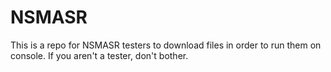 # NSMASR
This is a repo for NSMASR testers to download files in order to run them on console. If you aren't a tester, don't bother.
